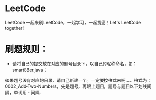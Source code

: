 # LeetCode
LeetCode 一起来刷LeetCode，一起学习，一起提高！Let's LeetCode together!  


# 刷题规则：
- 请将自己的提交放在对应的题号目录下，以自己的昵称命名，如：smartBBer.java；

如果题号没有对应的目录，请自己新建一个。一定要按格式来啊…… 格式为：0002_Add-Two-Numbers，先是题号，再跟上题目，题号与题目以下划线间隔，单词用 - 间隔.
